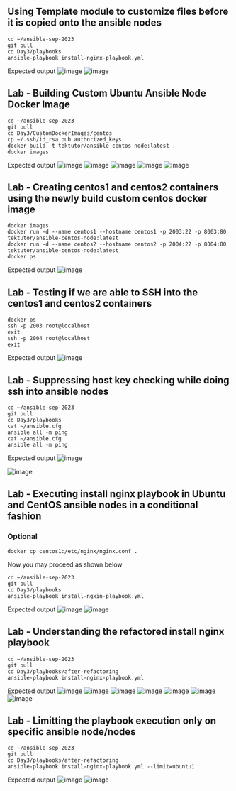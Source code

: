 ## Using Template module to customize files before it is copied onto the ansible nodes
```
cd ~/ansible-sep-2023
git pull
cd Day3/playbooks
ansible-playbook install-nginx-playbook.yml
```

Expected output
![image](https://github.com/tektutor/ansible-sep-2023/assets/12674043/1348fd18-dca0-45f9-9edc-21076c2d9cf3)
![image](https://github.com/tektutor/ansible-sep-2023/assets/12674043/908b4c6e-32fc-4a56-a4da-ccb35da14624)

## Lab - Building Custom Ubuntu Ansible Node Docker Image
```
cd ~/ansible-sep-2023
git pull
cd Day3/CustomDockerImages/centos
cp ~/.ssh/id_rsa.pub authorized_keys
docker build -t tektutor/ansible-centos-node:latest .
docker images
```

Expected output
![image](https://github.com/tektutor/ansible-sep-2023/assets/12674043/5798b6d4-8a74-4727-bc5f-7b0d581f911b)
![image](https://github.com/tektutor/ansible-sep-2023/assets/12674043/aa1a2846-7f61-4508-ac60-4bb9e628eafe)
![image](https://github.com/tektutor/ansible-sep-2023/assets/12674043/364387fc-3ad4-4fe9-8f58-e473aeca24c4)
![image](https://github.com/tektutor/ansible-sep-2023/assets/12674043/95acb054-0aaf-4909-94fd-c8bbd6442d5f)
![image](https://github.com/tektutor/ansible-sep-2023/assets/12674043/27a0d0b8-0943-4460-beaf-b243774e321b)

## Lab - Creating centos1 and centos2 containers using the newly build custom centos docker image
```
docker images
docker run -d --name centos1 --hostname centos1 -p 2003:22 -p 8003:80 tektutor/ansible-centos-node:latest
docker run -d --name centos2 --hostname centos2 -p 2004:22 -p 8004:80 tektutor/ansible-centos-node:latest
docker ps
```
Expected output
![image](https://github.com/tektutor/ansible-sep-2023/assets/12674043/19b9a5c6-c594-447f-be03-579f5b02c938)

## Lab - Testing if we are able to SSH into the centos1 and centos2 containers
```
docker ps
ssh -p 2003 root@localhost
exit
ssh -p 2004 root@localhost
exit
```

Expected output
![image](https://github.com/tektutor/ansible-sep-2023/assets/12674043/e356e05b-de00-44ef-9a1a-73694760d771)

## Lab - Suppressing host key checking while doing ssh into ansible nodes
```
cd ~/ansible-sep-2023
git pull
cd Day3/playbooks
cat ~/ansible.cfg
ansible all -m ping
cat ~/ansible.cfg
ansible all -m ping
```

Expected output
![image](https://github.com/tektutor/ansible-sep-2023/assets/12674043/9688c1fd-b30d-4510-8b3a-71de5fcf27ee)

![image](https://github.com/tektutor/ansible-sep-2023/assets/12674043/093cc89c-25f7-40c3-befb-f30f386970e0)

## Lab - Executing install nginx playbook in Ubuntu and CentOS ansible nodes in a conditional fashion
### Optional
```
docker cp centos1:/etc/nginx/nginx.conf .
```

Now you may proceed as shown below
```
cd ~/ansible-sep-2023
git pull
cd Day3/playbooks
ansible-playbook install-ngxin-playbook.yml
```

Expected output
![image](https://github.com/tektutor/ansible-sep-2023/assets/12674043/ab70c95d-2ee4-4038-9b65-047120a31685)
![image](https://github.com/tektutor/ansible-sep-2023/assets/12674043/632ebd9d-0fd0-40a6-9e75-5ec46ca8dc28)

## Lab - Understanding the refactored install nginx playbook
```
cd ~/ansible-sep-2023
git pull
cd Day3/playbooks/after-refactoring
ansible-playbook install-nginx-playbook.yml
```

Expected output
![image](https://github.com/tektutor/ansible-sep-2023/assets/12674043/9d37fe20-1e29-4aee-b896-60f066a321f3)
![image](https://github.com/tektutor/ansible-sep-2023/assets/12674043/5b056277-af02-4b96-adc0-33cc48bf8d2a)
![image](https://github.com/tektutor/ansible-sep-2023/assets/12674043/388189a7-86e0-444e-b6be-df12d44b8d1d)
![image](https://github.com/tektutor/ansible-sep-2023/assets/12674043/03e98ef7-55cf-41ae-9903-b439db8781d8)
![image](https://github.com/tektutor/ansible-sep-2023/assets/12674043/249feb41-028a-42a0-843c-8b7d9e86c358)
![image](https://github.com/tektutor/ansible-sep-2023/assets/12674043/a1d6d6a6-e3f2-46ea-ba91-013d72c5202f)
![image](https://github.com/tektutor/ansible-sep-2023/assets/12674043/b1ab05ce-346f-43d4-b5fb-3c9c82cbe30b)

## Lab - Limitting the playbook execution only on specific ansible node/nodes
```
cd ~/ansible-sep-2023
git pull
cd Day3/playbooks/after-refactoring
ansible-playbook install-nginx-playbook.yml --limit=ubuntu1
```

Expected output
![image](https://github.com/tektutor/ansible-sep-2023/assets/12674043/75869c1c-975b-4df0-bb6e-3ae87a1a4b9c)
![image](https://github.com/tektutor/ansible-sep-2023/assets/12674043/547ea67d-9241-4b4b-96dd-b61a42c6b77f)
